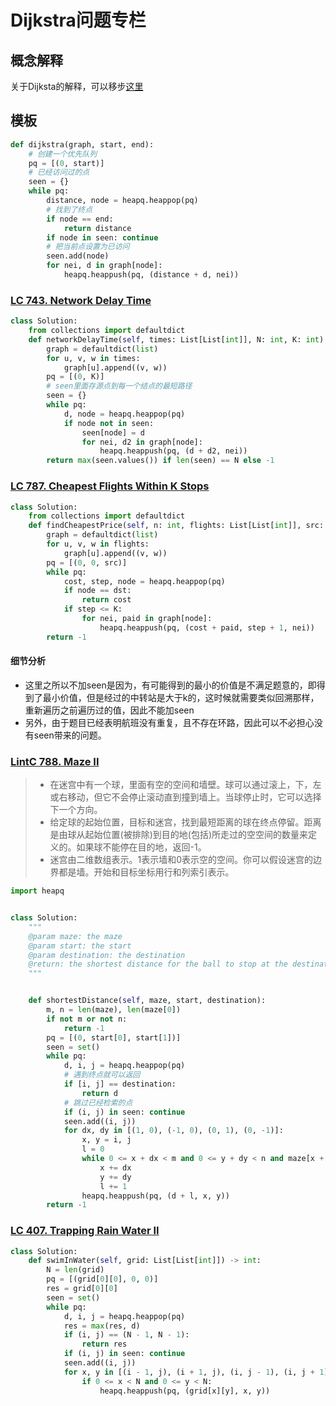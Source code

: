 # Dijkstra问题专栏
## 概念解释
关于Dijksta的解释，可以移步[这里](https://www.bilibili.com/video/BV1mt411i7DX?from=search&seid=16987134798760117436)
## 模板
```python
def dijkstra(graph, start, end):
    # 创建一个优先队列
    pq = [(0, start)]
    # 已经访问过的点
    seen = {}
    while pq:
        distance, node = heapq.heappop(pq)
        # 找到了终点
        if node == end:
            return distance
        if node in seen: continue
        # 把当前点设置为已访问
        seen.add(node)
        for nei, d in graph[node]:
            heapq.heappush(pq, (distance + d, nei))

```
### [LC 743. Network Delay Time](https://leetcode-cn.com/problems/network-delay-time/)
```python
class Solution:
    from collections import defaultdict
    def networkDelayTime(self, times: List[List[int]], N: int, K: int) -> int:
        graph = defaultdict(list)
        for u, v, w in times:
            graph[u].append((v, w))
        pq = [(0, K)]
        # seen里面存源点到每一个结点的最短路径
        seen = {}
        while pq:
            d, node = heapq.heappop(pq)
            if node not in seen:
                seen[node] = d
                for nei, d2 in graph[node]:
                    heapq.heappush(pq, (d + d2, nei))
        return max(seen.values()) if len(seen) == N else -1
```

### [LC 787. Cheapest Flights Within K Stops](https://leetcode-cn.com/problems/cheapest-flights-within-k-stops/)
```python
class Solution:
    from collections import defaultdict
    def findCheapestPrice(self, n: int, flights: List[List[int]], src: int, dst: int, K: int) -> int:
        graph = defaultdict(list)
        for u, v, w in flights:
            graph[u].append((v, w))
        pq = [(0, 0, src)]
        while pq:
            cost, step, node = heapq.heappop(pq)
            if node == dst:
                return cost
            if step <= K:
                for nei, paid in graph[node]:
                    heapq.heappush(pq, (cost + paid, step + 1, nei))
        return -1
```
#### 细节分析
* 这里之所以不加seen是因为，有可能得到的最小的价值是不满足题意的，即得到了最小价值，但是经过的中转站是大于k的，这时候就需要类似回溯那样，重新遍历之前遍历过的值，因此不能加seen
* 另外，由于题目已经表明航班没有重复，且不存在环路，因此可以不必担心没有seen带来的问题。
### [LintC 788. Maze II](https://www.lintcode.com/problem/the-maze-ii/description)
>* 在迷宫中有一个球，里面有空的空间和墙壁。球可以通过滚上，下，左或右移动，但它不会停止滚动直到撞到墙上。当球停止时，它可以选择下一个方向。<br>
>* 给定球的起始位置，目标和迷宫，找到最短距离的球在终点停留。距离是由球从起始位置(被排除)到目的地(包括)所走过的空空间的数量来定义的。如果球不能停在目的地，返回-1。<br>
>* 迷宫由二维数组表示。1表示墙和0表示空的空间。你可以假设迷宫的边界都是墙。开始和目标坐标用行和列索引表示。

```python
import heapq


class Solution:
    """
    @param maze: the maze
    @param start: the start
    @param destination: the destination
    @return: the shortest distance for the ball to stop at the destination
    """


    def shortestDistance(self, maze, start, destination):
        m, n = len(maze), len(maze[0])
        if not m or not n:
            return -1
        pq = [(0, start[0], start[1])]
        seen = set()
        while pq:
            d, i, j = heapq.heappop(pq)
            # 遇到终点就可以返回
            if [i, j] == destination:
                return d
            # 跳过已经检索的点
            if (i, j) in seen: continue
            seen.add((i, j))
            for dx, dy in [(1, 0), (-1, 0), (0, 1), (0, -1)]:
                x, y = i, j
                l = 0
                while 0 <= x + dx < m and 0 <= y + dy < n and maze[x + dx][y + dy] == 0:
                    x += dx
                    y += dy
                    l += 1
                heapq.heappush(pq, (d + l, x, y))
        return -1
```

### [LC 407. Trapping Rain Water II](https://leetcode-cn.com/problems/swim-in-rising-water/)
```python
class Solution:
    def swimInWater(self, grid: List[List[int]]) -> int:
        N = len(grid)
        pq = [(grid[0][0], 0, 0)]
        res = grid[0][0]
        seen = set()
        while pq:
            d, i, j = heapq.heappop(pq)
            res = max(res, d)
            if (i, j) == (N - 1, N - 1):
                return res
            if (i, j) in seen: continue
            seen.add((i, j))
            for x, y in [(i - 1, j), (i + 1, j), (i, j - 1), (i, j + 1)]:
                if 0 <= x < N and 0 <= y < N:
                    heapq.heappush(pq, (grid[x][y], x, y))
```
### [](https://leetcode-cn.com/problems/trapping-rain-water-ii/)